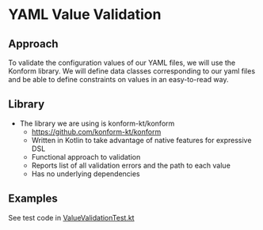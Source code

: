# YAML Value Validation

## Approach

To validate the configuration values of our YAML files, we will use the Konform library. We will define data classes
corresponding to our yaml files and be able to define constraints on values in an easy-to-read way.

## Library

- The library we are using is konform-kt/konform
    - https://github.com/konform-kt/konform
    - Written in Kotlin to take advantage of native features for expressive DSL
    - Functional approach to validation
    - Reports list of all validation errors and the path to each value
    - Has no underlying dependencies

## Examples

See test code in [ValueValidationTest.kt](./../../../../src/test/kotlin/validation/ValueValidationTest.kt)

